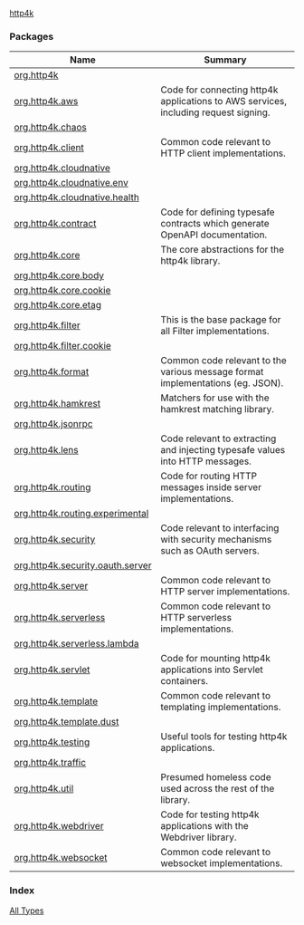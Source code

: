 [http4k](./index.md)

### Packages

| Name | Summary |
|---|---|
| [org.http4k](org.http4k/index.md) |  |
| [org.http4k.aws](org.http4k.aws/index.md) | Code for connecting http4k applications to AWS services, including request signing. |
| [org.http4k.chaos](org.http4k.chaos/index.md) |  |
| [org.http4k.client](org.http4k.client/index.md) | Common code relevant to HTTP client implementations. |
| [org.http4k.cloudnative](org.http4k.cloudnative/index.md) |  |
| [org.http4k.cloudnative.env](org.http4k.cloudnative.env/index.md) |  |
| [org.http4k.cloudnative.health](org.http4k.cloudnative.health/index.md) |  |
| [org.http4k.contract](org.http4k.contract/index.md) | Code for defining typesafe contracts which generate OpenAPI documentation. |
| [org.http4k.core](org.http4k.core/index.md) | The core abstractions for the http4k library. |
| [org.http4k.core.body](org.http4k.core.body/index.md) |  |
| [org.http4k.core.cookie](org.http4k.core.cookie/index.md) |  |
| [org.http4k.core.etag](org.http4k.core.etag/index.md) |  |
| [org.http4k.filter](org.http4k.filter/index.md) | This is the base package for all Filter implementations. |
| [org.http4k.filter.cookie](org.http4k.filter.cookie/index.md) |  |
| [org.http4k.format](org.http4k.format/index.md) | Common code relevant to the various message format implementations (eg. JSON). |
| [org.http4k.hamkrest](org.http4k.hamkrest/index.md) | Matchers for use with the hamkrest matching library. |
| [org.http4k.jsonrpc](org.http4k.jsonrpc/index.md) |  |
| [org.http4k.lens](org.http4k.lens/index.md) | Code relevant to extracting and injecting typesafe values into HTTP messages. |
| [org.http4k.routing](org.http4k.routing/index.md) | Code for routing HTTP messages inside server implementations. |
| [org.http4k.routing.experimental](org.http4k.routing.experimental/index.md) |  |
| [org.http4k.security](org.http4k.security/index.md) | Code relevant to interfacing with security mechanisms such as OAuth servers. |
| [org.http4k.security.oauth.server](org.http4k.security.oauth.server/index.md) |  |
| [org.http4k.server](org.http4k.server/index.md) | Common code relevant to HTTP server implementations. |
| [org.http4k.serverless](org.http4k.serverless/index.md) | Common code relevant to HTTP serverless implementations. |
| [org.http4k.serverless.lambda](org.http4k.serverless.lambda/index.md) |  |
| [org.http4k.servlet](org.http4k.servlet/index.md) | Code for mounting http4k applications into Servlet containers. |
| [org.http4k.template](org.http4k.template/index.md) | Common code relevant to templating implementations. |
| [org.http4k.template.dust](org.http4k.template.dust/index.md) |  |
| [org.http4k.testing](org.http4k.testing/index.md) | Useful tools for testing http4k applications. |
| [org.http4k.traffic](org.http4k.traffic/index.md) |  |
| [org.http4k.util](org.http4k.util/index.md) | Presumed homeless code used across the rest of the library. |
| [org.http4k.webdriver](org.http4k.webdriver/index.md) | Code for testing http4k applications with the Webdriver library. |
| [org.http4k.websocket](org.http4k.websocket/index.md) | Common code relevant to websocket implementations. |

### Index

[All Types](alltypes/index.md)